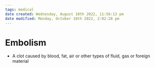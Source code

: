 ```yaml
---
tags: medical
date created: Wednesday, August 10th 2022, 11:56:13 pm
date modified: Monday, October 10th 2022, 2:02:28 pm
---
```


# Embolism
- A clot caused by blood, fat, air or other types of fluid, gas or foreign material

